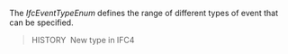 The _IfcEventTypeEnum_ defines the range of different types of event that can be specified.

> HISTORY&nbsp; New type in IFC4